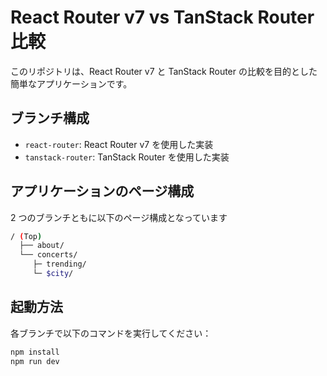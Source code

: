 # React Router v7 vs TanStack Router 比較

このリポジトリは、React Router v7 と TanStack Router の比較を目的とした簡単なアプリケーションです。

## ブランチ構成

- `react-router`: React Router v7 を使用した実装
- `tanstack-router`: TanStack Router を使用した実装

## アプリケーションのページ構成

2 つのブランチともに以下のページ構成となっています
```bash
/ (Top)
  ├── about/
  └── concerts/
     ├─ trending/
     └─ $city/
```

## 起動方法

各ブランチで以下のコマンドを実行してください：
```bash
npm install
npm run dev
```

